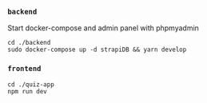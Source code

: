 
### `backend`

Start docker-compose and admin panel with phpmyadmin
```
cd ./backend
sudo docker-compose up -d strapiDB && yarn develop
```

### `frontend`
```
cd ./quiz-app
npm run dev
```